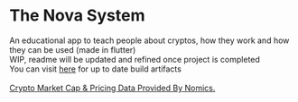 # The Nova System
 An educational app to teach people about cryptos, how they work and how they can be used (made in flutter) <br>
 WIP, readme will be updated and refined once project is completed <br>
 You can visit [here](https://nightly.link/The-NOVA-System/nova_app/workflows/flutter/main) for up to date build artifacts
<br><br>
[Crypto Market Cap & Pricing Data Provided By Nomics.](https://nomics.com/)
